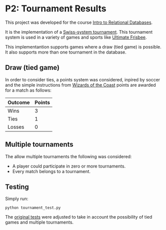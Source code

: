 # P2: Tournament Results

This project was developed for the course [Intro to Relational Databases](https://www.udacity.com/course/intro-to-relational-databases--ud197).

It is the implementation of a [Swiss-system tournament](https://en.wikipedia.org/wiki/Swiss-system_tournament). This tournament system is used in a variety of games and sports like [Ultimate Frisbee](https://en.wikipedia.org/wiki/Ultimate_(sport)).

This implementantion supports games where a draw (tied game) is possible. It also supports more than one tournament in the database.

## Draw (tied game)

In order to consider ties, a points system was considered, inpired by soccer and the simple instructions from [Wizards of the Coast](http://www.wizards.com/dci/downloads/swiss_pairings.pdf) points are awarded for a match as follows:

Outcome | Points
---     | ---
Wins    | 3
Ties    | 1
Losses  | 0 

## Multiple tournaments

The allow multiple tournaments the following was considered:

- A player could participate in zero or more tournaments.
- Every match belongs to a tournament.


## Testing

Simply run:

	python tournament_test.py

The [original tests](https://github.com/udacity/fullstack-nanodegree-vm) were adjusted to take in account the possibility of tied games and multiple tournaments.
